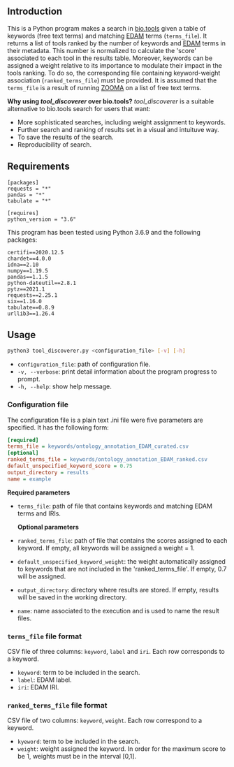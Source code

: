 ## Introduction 
This is a Python program makes a search in [bio.tools](https://bio.tools) given a table of keywords (free text terms) and matching [EDAM](https://edamontology.org/page) terms (`terms_file`). It returns a list of tools ranked by the number of keywords and [EDAM](https://edamontology.org/page) terms in their metadata. This number is normalized to calculate the 'score' associated to each tool in the results table. 
Moreover, keywords can be assigned a weight relative to its importance to modulate their impact in the tools ranking. To do so, the corresponding file containing keyword-weight association (`ranked_terms_file`) must be provided. 
It is assumed that the `terms_file` is a result of running [ZOOMA](https://www.ebi.ac.uk/spot/zooma/) on a list of free text terms. 

**Why using *tool_discoverer* over bio.tools?** 
*tool_discoverer* is a suitable alternative to bio.tools search for users that want:
* More sophisticated searches, including weight assignment to keywords.
* Further search and ranking of results set in a visual and intuituve way.
* To save the results of the search.
* Reproducibility of search.


## Requirements
```
[packages]
requests = "*"
pandas = "*"
tabulate = "*"

[requires]
python_version = "3.6"
```
This program has been tested using Python 3.6.9 and the following packages:
```
certifi==2020.12.5
chardet==4.0.0
idna==2.10
numpy==1.19.5
pandas==1.1.5
python-dateutil==2.8.1
pytz==2021.1
requests==2.25.1
six==1.16.0
tabulate==0.8.9
urllib3==1.26.4
```

## Usage

```bash
python3 tool_discoverer.py <configuration_file> [-v] [-h]
```
* `configuration_file`: path of configuration file.
* `-v, --verbose`: print detail information about the program progress to prompt.
* `-h, --help`: show help message.

### Configuration file
The configuration file is a plain text .ini file were five parameters are specified. It has the following form:
```ini
[required]
terms_file = keywords/ontology_annotation_EDAM_curated.csv
[optional]
ranked_terms_file = keywords/ontology_annotation_EDAM_ranked.csv
default_unspecified_keyword_score = 0.75
output_directory = results
name = example
```
**Required parameters**

* `terms_file`: path of file that contains keywords and matching EDAM terms and IRIs. 

  **Optional parameters**

* `ranked_terms_file`: path of file that contains the scores assigned to each keyword. If empty, all keywords will be assigned a weight = 1.

* `default_unspecified_keyword_weight`: the weight automatically assigned to keywords that are not included in the 'ranked_terms_file'. If empty, 0.7 will be assigned.

* `output_directory`: directory where results are stored. If empty, results will be saved in the working directory.

* `name`: name associated to the execution and is used to name the result files.

### `terms_file` file format
CSV file of three columns: `keyword`, `label` and `iri`. Each row corresponds to a keyword.
* `keyword`: term to be included in the search.
* `label`: EDAM label.
* `iri`: EDAM IRI.

### `ranked_terms_file` file format
CSV file of two columns: `keyword`, `weight`. Each row correspond to a keyword.
* `kyeword`: term to be included in the search.
* `weight`: weight assigned the keyword. In order for the maximum score to be 1, weights must be in the interval [0,1].